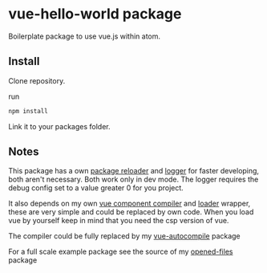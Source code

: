 # vue-hello-world package

Boilerplate package to use vue.js within atom.

## Install

Clone repository.

run
```sh
npm install

```

Link it to your packages folder.

## Notes
This package has a own [package reloader](https://github.com/paulpflug/atom-package-reloader) and [logger](https://github.com/paulpflug/atom-simple-logger) for faster developing, both aren't necessary.
Both work only in dev mode. The logger requires the debug config set to a value greater 0 for you project.

It also depends on my own [vue component compiler](https://github.com/paulpflug/atom-vue-component-compiler) and [loader](https://github.com/paulpflug/atom-vue-component-loader) wrapper, these are very simple and could be replaced by own code.
When you load vue by yourself keep in mind that you need the csp version of vue.

The compiler could be fully replaced by my [vue-autocompile](https://github.com/paulpflug/vue-autocompile) package

For a full scale example package see the source of my [opened-files](https://github.com/paulpflug/opened-files) package
